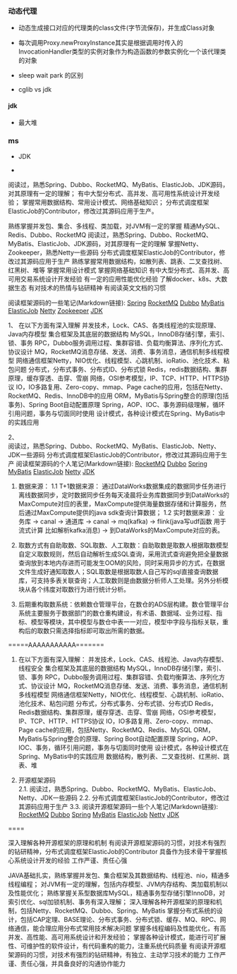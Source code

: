 

### 动态代理
- 动态生成接口对应的代理类的class文件(字节流保存)，并生成Class对象
- 每次调用Proxy.newProxyInstance其实是根据调用时传入的InvocationHandler类型的实例对象作为构造函数的参数实例化一个该代理类的对象


- sleep wait park 的区别


- cglib vs jdk

#### jdk
- 最大堆


### ms

- JDK


- 



阅读过，熟悉Spring、Dubbo、RocketMQ、MyBatis、ElasticJob、JDK源码，对其原理有一定的理解；
有中大型分布式、高并发、高可用性系统设计开发经验；
掌握常用数据结构、常用设计模式、网络基础知识；
分布式调度框架ElasticJob的Contributor，修改过其源码应用于生产。


熟练掌握并发包、集合、多线程、类加载，对JVM有一定的掌握
精通MySQL、Redis、Dubbo、RocketMQ
阅读过，熟悉Spring、Dubbo、RocketMQ、MyBatis、ElasticJob、JDK源码，对其原理有一定的理解
掌握Netty、Zookeeper，熟悉Netty一些源码
分布式调度框架ElasticJob的Contributor，修改过其源码应用于生产
熟练掌握常用数据结构，如散列表、跳表、二叉查找树、红黑树、堆等
掌握常用设计模式
掌握网络基础知识
有中大型分布式、高并发、高可用交易系统设计开发经验
有一定的应用性能优化经验
了解docker、k8s、大数据生态
有对技术的热情与钻研精神
有阅读英文文档的习惯

       
阅读框架源码的一些笔记(Markdown链接):
[Spring](https://github.com/BoulCheng/spring-framework/tree/v5.2.5.RELEASE-comment)
[RocketMQ](https://github.com/BoulCheng/rocketmq/commits/release-4.7.1-comment)
[Dubbo](https://github.com/BoulCheng/dubbo-2.6.4)
[MyBatis](https://github.com/BoulCheng/mybatis-3/tree/mybatis-3.5.5-comment)
[ElasticJob](https://github.com/BoulCheng/elastic-job-2.1.5/tree/sourceCodeAnalysis)
[Netty](https://github.com/BoulCheng/netty-4.1.36.Final/tree/develop)
[Zookeeper](https://github.com/BoulCheng/zookeeper/tree/release-3.6.1-explore)
[JDK](https://github.com/BoulCheng/JDK8/commits/master)







1、
在以下方面有深入理解
    并发技术，Lock、CAS、各类线程池的实现原理、Java内存模型
    集合框架及其底层的数据结构
    MySQL，InnoDB存储引擎，索引、锁、事务
    RPC，Dubbo服务调用过程、集群容错、负载均衡算法、序列化方式、协议设计
    MQ，RocketMQ消息存储、发送、消费、事务消息，通信机制多线程模型
    网络通信框架Netty，NIO优化、线程模型、心跳机制、ioRatio、池化技术、粘包问题
    分布式，分布式事务、分布式ID、分布式锁
    Redis，redis数据结构、集群原理，缓存穿透、击穿、雪崩
    网络，OSI参考模型，IP、TCP、HTTP、HTTPS协议
    IO，IO多路复用、Zero-copy、mmap、Page cache的应用，包括在Netty、RocketMQ、Redis、InnoDB中的应用
    ORM，MyBatis与Spring整合的原理(包括事务)、Spring Boot自动配置原理
    Spring，AOP、IOC、事务源码级理解，循环引用问题，事务与切面同时使用 
    设计模式，各种设计模式在Spring、MyBatis中的实践应用
    
2、    
阅读过，熟悉Spring、Dubbo、RocketMQ、MyBatis、ElasticJob、Netty、JDK一些源码
分布式调度框架ElasticJob的Contributor，修改过其源码应用于生产
阅读框架源码的个人笔记(Markdown链接):
[RocketMQ](https://github.com/BoulCheng/rocketmq/commits/release-4.7.1-comment)
[Dubbo](https://github.com/BoulCheng/dubbo-2.6.4)
[Spring](https://github.com/BoulCheng/spring-framework/tree/v5.2.5.RELEASE-comment)
[MyBatis](https://github.com/BoulCheng/mybatis-3/tree/mybatis-3.5.5-comment)
[ElasticJob](https://github.com/BoulCheng/elastic-job-2.1.5/tree/sourceCodeAnalysis)
[Netty](https://github.com/BoulCheng/netty-4.1.36.Final/tree/develop)
[JDK]()







1. 数据来源：
1.1 T+1数据来源： 通过DataWorks数据集成的数据同步任务进行离线数据同步，定时数据同步任务每天凌晨将业务库数据同步到DataWorks的MaxCompute对应的表里，MaxCompute提供海量数据存储和计算服务，然后通过MaxCompute提供的java sdk查询计算数据；
1.2 实时数据来源： 业务库 -> canal -> 通道库 -> canal -> mq(kafka) -> flink(java写udf函数 用于流式计算 比如解析kafka消息) -> 到DataWorks的MaxCompute对应的表。

2. 取数方式有自助取数、SQL取数、人工取数：自助取数是取数人根据取数模型自定义取数规则，然后自动解析生成SQL查询，采用流式查询避免把全量数据查询放到本地内存进而可能发生OOM的风险，同时采用异步的方式，在数据文件生成好通知取数人；SQL取数是根据取数人自己写的sql直接查询数据库，可支持多表关联查询；人工取数则是由数据分析师人工处理。另外分析模块从各个纬度对取数行为进行统计分析。

3. 后期重构取数系统：依赖数仓管理平台，在数仓的ADS层构建。数仓管理平台系统主要服务于数据部门的数仓重构建设，有术语、数据域、业务过程、指标、模型等模块，其中模型与数仓中表一一对应，模型中字段与指标关联，重构后的取数只需选择指标即可取出所需的数据。





=====AAAAAAAAAAA=======



1. 在以下方面有深入理解：
    并发技术，Lock、CAS、线程池、Java内存模型、线程安全
    集合框架及其底层的数据结构
    MySQL，InnoDB存储引擎，索引、锁、事务
    RPC，Dubbo服务调用过程、集群容错、负载均衡算法、序列化方式、协议设计
    MQ，RocketMQ消息存储、发送、消费、事务消息，通信机制多线程模型
    网络通信框架Netty，NIO优化、线程模型、心跳机制、ioRatio、池化技术、粘包问题
    分布式，分布式事务、分布式锁、分布式ID
    Redis，Redis数据结构、集群原理，缓存穿透、击穿、雪崩
    网络，OSI参考模型，IP、TCP、HTTP、HTTPS协议
    IO，IO多路复用、Zero-copy、mmap、Page cache的应用，包括Netty、RocketMQ、Redis、MySQL
    ORM，MyBatis与Spring整合的原理、Spring Boot自动配置原理
    Spring，AOP、IOC、事务，循环引用问题，事务与切面同时使用 
    设计模式，各种设计模式在Spring、MyBatis中的实践应用
    数据结构，散列表、二叉查找树、红黑树、跳表、堆
    
2. 开源框架源码  
2.1. 阅读过，熟悉Spring、Dubbo、RocketMQ、MyBatis、ElasticJob、Netty、JDK一些源码
2.2. 分布式调度框架ElasticJob的Contributor，修改过其源码应用于生产
3.3. 阅读开源框架源码一些个人笔记(Markdown链接):
[RocketMQ](https://github.com/BoulCheng/rocketmq/commits/release-4.7.1-comment)
[Dubbo](https://github.com/BoulCheng/dubbo-2.6.4)
[Spring](https://github.com/BoulCheng/spring-framework/tree/v5.2.5.RELEASE-comment)
[MyBatis](https://github.com/BoulCheng/mybatis-3/tree/mybatis-3.5.5-comment)
[ElasticJob](https://github.com/BoulCheng/elastic-job-2.1.5/tree/sourceCodeAnalysis)
[Netty](https://github.com/BoulCheng/netty-4.1.36.Final/tree/develop)
[JDK](https://github.com/BoulCheng/JDK8/commits/master)

==== 

深入理解各种开源框架的原理和机制
有阅读开源框架源码的习惯，对技术有强烈的钻研精神，分布式调度框架ElasticJob的Contributor
具备作为技术骨干掌握核心系统设计开发的经验
工作严谨、责任心强


JAVA基础扎实，熟练掌握并发包、集合框架及其数据结构、线程池、nio，精通多线程编程；
对JVM有一定的理解，包括内存模型、JVM内存结构、类加载机制以及性能优化；
熟练掌握关系型数据库MySQL，精通事务型存储引擎InnoDB，对索引优化、sql加锁机制、事务有深入理解；
深入理解各种开源框架的原理和机制，包括Netty、RocketMQ、Dubbo、Spring、MyBatis
掌握分布式系统的设计，包括CAP定理、BASE理论、分布式事务、分布式锁、缓存、MQ、RPC、网络通信，能合理应用分布式常用技术解决问题
掌握多线程编码及性能优化，有高并发、高性能、高可用系统设计和开发经验；
掌握各种设计模式，能进行可扩展性、可维护性的软件设计，有代码重构的能力，注重系统代码质量
有阅读开源框架源码的习惯，对技术有强烈的钻研精神，有独立、主动学习技术的能力
工作严谨、责任心强，并具备良好的沟通协作能力